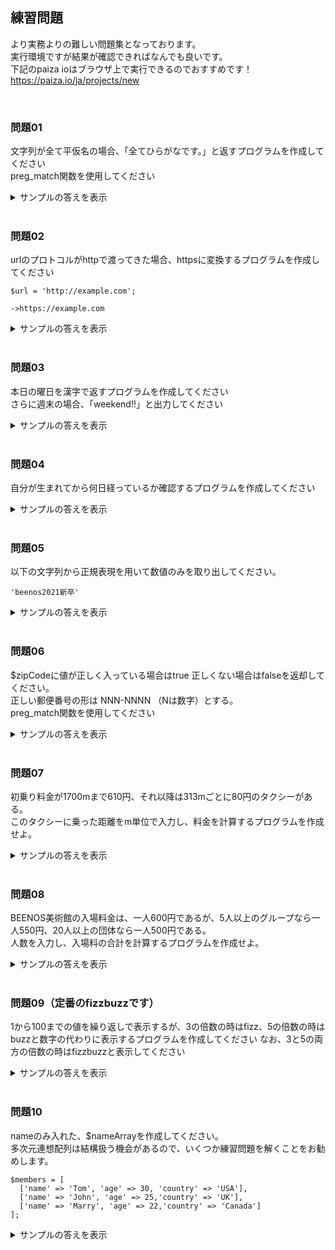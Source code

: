 ## 練習問題
より実務よりの難しい問題集となっております。  
実行環境ですが結果が確認できればなんでも良いです。  
下記のpaiza ioはブラウザ上で実行できるのでおすすめです！  
https://paiza.io/ja/projects/new <br>  

<br>

### 問題01
文字列が全て平仮名の場合、「全てひらがなです。」と返すプログラムを作成してください  
preg_match関数を使用してください

<details><summary>サンプルの答えを表示</summary><div>

```
$str = 'あいうえおかきくけこ';
if(!preg_match('/[^ぁ-んー]/u',$str)) { 
    echo '全てひらがなです。';
}
```
</div></details><br>

### 問題02
urlのプロトコルがhttpで渡ってきた場合、httpsに変換するプログラムを作成してください
```
$url = 'http://example.com';  

->https://example.com
```

<details><summary>サンプルの答えを表示</summary><div>

```
$url = 'http://example.com';
$protcol = parse_url($url, PHP_URL_SCHEME);
if($protcol === 'http') {
    $url = str_replace("http","https",$url);
}
echo $url;
```
</div></details><br>

### 問題03
本日の曜日を漢字で返すプログラムを作成してください  
さらに週末の場合、「weekend!!」と出力してください

<details><summary>サンプルの答えを表示</summary><div>

```
$week = array('日', '月', '火', '水', '木', '金', '土');
$w = date('w');
echo $week[$w];
if($w === 0 || $w === 6) {
    echo "\n";
    echo 'weekend!!';
}
```
</div></details><br>

### 問題04
自分が生まれてから何日経っているか確認するプログラムを作成してください

<details><summary>サンプルの答えを表示</summary><div>

```
$today    = date("Y-m-d");
$birthday = '1996-12-09';
$day1 = new DateTime($today);
$day2 = new DateTime($birthday);
 
$interval = $day1->diff($day2);
 
echo $interval->format('%a日');
```
</div></details><br>

### 問題05
以下の文字列から正規表現を用いて数値のみを取り出してください。
```
'beenos2021新卒'
```
<details><summary>サンプルの答えを表示</summary><div>

```
$string = 'beenos2021新卒';

$num = preg_replace('/[^0-9]/', '', $string);
```
</div></details><br>

### 問題06
$zipCodeに値が正しく入っている場合はtrue 正しくない場合はfalseを返却してください。  
正しい郵便番号の形は NNN-NNNN （Nは数字）とする。  
preg_match関数を使用してください

<details><summary>サンプルの答えを表示</summary><div>

```
$zipCode = '111-1111';
$result = false;
if(preg_match('/^[0-9][0-9][0-9][-][0-9][0-9][0-9][0-9]$/', $zipCode)) {
    $result = true;
}
var_dump()($result);

```
</div></details><br>

### 問題07
初乗り料金が1700mまで610円、それ以降は313mごとに80円のタクシーがある。  
このタクシーに乗った距離をm単位で入力し、料金を計算するプログラムを作成せよ。

<details><summary>サンプルの答えを表示</summary><div>

```
$dist = ; //距離を入力
$price = 0;
if($dist <= 1700) {
    $price = 610;
} else {
    $overDist = $dist - 1700; #延長距離の算出
    $a = $overDist / 313; #
    $b = ceil($a); #繰り上げ
    $price = 610 + (80 * $b);
}
```
</div></details><br>

### 問題08
BEENOS美術館の入場料金は、一人600円であるが、5人以上のグループなら一人550円、20人以上の団体なら一人500円である。  
人数を入力し、入場料の合計を計算するプログラムを作成せよ。

<details><summary>サンプルの答えを表示</summary><div>

```
$memberCount = ;
$price = 0;
if ($memberCount >= 20) {
    $price = 500 * $memberCount;
} elseif ($memberCount >= 5) {
    $price = 550 * $memberCount;
} else {
    $price = 600 * $memberCount;
}
```
</div></details><br>

### 問題09（定番のfizzbuzzです）
1から100までの値を繰り返しで表示するが、3の倍数の時はfizz、5の倍数の時はbuzzと数字の代わりに表示するプログラムを作成してください 
なお、3と5の両方の倍数の時はfizzbuzzと表示してください

<details><summary>サンプルの答えを表示</summary><div>

```
for($i = 1; $i <= 100; $i++){    //1から100までループ
    if($i % 15 == 0){
        print "FizzBuzz";
    }else if($i % 3 == 0){
        print "Fizz";

    }else if($i % 5 == 0){
        print "Buzz";
    }else{
        print $i;
    }
    print "　";
}
```
</div></details><br>

### 問題10
nameのみ入れた、$nameArrayを作成してください。  
多次元連想配列は結構扱う機会があるので、いくつか練習問題を解くことをお勧めします。
```
$members = [
  ['name' => 'Tom', 'age' => 30, 'country' => 'USA'],
  ['name' => 'John', 'age' => 25,'country' => 'UK'],
  ['name' => 'Marry', 'age' => 22,'country' => 'Canada']
];
```

<details><summary>サンプルの答えを表示</summary><div>

```
$nameArray = array();
foreach($members as $member) {
    $nameArray[] = $member['name'];
}
var_dump($nameArray);
```
</div></details><br>
